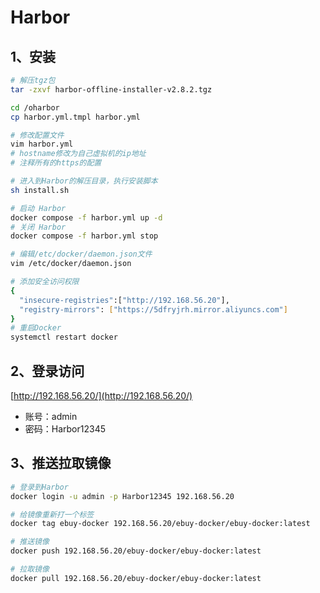 # Harbor

## 1、安装

```bash
# 解压tgz包
tar -zxvf harbor-offline-installer-v2.8.2.tgz

cd /oharbor
cp harbor.yml.tmpl harbor.yml

# 修改配置文件        
vim harbor.yml           
# hostname修改为自己虚拟机的ip地址
# 注释所有的https的配置

# 进入到Harbor的解压目录，执行安装脚本
sh install.sh

# 启动 Harbor
docker compose -f harbor.yml up -d
# 关闭 Harbor
docker compose -f harbor.yml stop

# 编辑/etc/docker/daemon.json文件
vim /etc/docker/daemon.json

# 添加安全访问权限
{
  "insecure-registries":["http://192.168.56.20"],
  "registry-mirrors": ["https://5dfryjrh.mirror.aliyuncs.com"]
}
# 重启Docker
systemctl restart docker
```



## 2、登录访问

[http://192.168.56.20/](http://192.168.56.20/)

- 账号：admin
- 密码：Harbor12345



## 3、推送拉取镜像

```bash
# 登录到Harbor
docker login -u admin -p Harbor12345 192.168.56.20

# 给镜像重新打一个标签
docker tag ebuy-docker 192.168.56.20/ebuy-docker/ebuy-docker:latest

# 推送镜像
docker push 192.168.56.20/ebuy-docker/ebuy-docker:latest

# 拉取镜像
docker pull 192.168.56.20/ebuy-docker/ebuy-docker:latest
```





